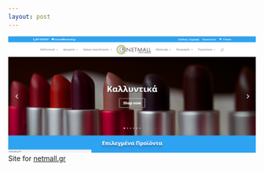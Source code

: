 ```yaml
---
layout: post
---
```

<img src="/images/fulls/netmall.png" class="fit image"> Site for <a href="http://netmall.gr/" target="_blank">netmall.gr</a>

